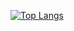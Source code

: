 [![Top Langs](https://github-readme-stats.vercel.app/api/top-langs/?username=matheus-reyes&show_icons=true&theme=radical&layout=compact&langs_count=6)](https://github.com/anuraghazra/github-readme-stats)

<!-- Credits: https://github.com/anuraghazra/github-readme-stats -->
